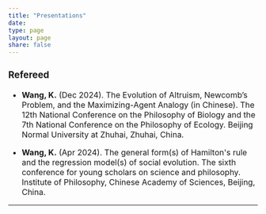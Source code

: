 ```yaml
---
title: "Presentations"
date: 
type: page
layout: page
share: false
---
```


<div style="font-size: 16px;">

### Refereed

- **Wang, K.** (Dec 2024). The Evolution of Altruism, Newcomb’s Problem, and the Maximizing-Agent Analogy (in Chinese). The 12th National Conference on the Philosophy of Biology and the 7th National Conference on the Philosophy of Ecology. Beijing Normal University at Zhuhai, Zhuhai, China.

- **Wang, K.** (Apr 2024). The general form(s) of Hamilton's rule and the regression model(s) of social evolution. The sixth conference for young scholars on science and philosophy. Institute of Philosophy, Chinese Academy of Sciences, Beijing, China.


</div>

---

